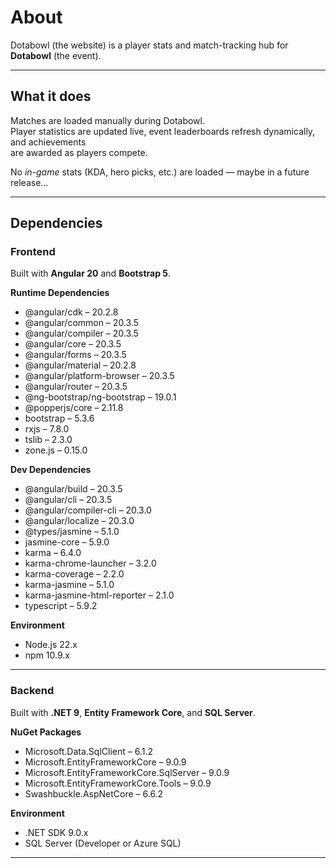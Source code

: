 # About

Dotabowl (the website) is a player stats and match-tracking hub for **Dotabowl** (the event).

---

## What it does

Matches are loaded manually during Dotabowl.  
Player statistics are updated live, event leaderboards refresh dynamically, and achievements  
are awarded as players compete.  

No *in-game* stats (KDA, hero picks, etc.) are loaded — maybe in a future release...

---

## Dependencies

### Frontend

Built with **Angular 20** and **Bootstrap 5**.

**Runtime Dependencies**
- @angular/cdk – 20.2.8  
- @angular/common – 20.3.5  
- @angular/compiler – 20.3.5  
- @angular/core – 20.3.5  
- @angular/forms – 20.3.5  
- @angular/material – 20.2.8  
- @angular/platform-browser – 20.3.5  
- @angular/router – 20.3.5  
- @ng-bootstrap/ng-bootstrap – 19.0.1  
- @popperjs/core – 2.11.8  
- bootstrap – 5.3.6  
- rxjs – 7.8.0  
- tslib – 2.3.0  
- zone.js – 0.15.0  

**Dev Dependencies**
- @angular/build – 20.3.5  
- @angular/cli – 20.3.5  
- @angular/compiler-cli – 20.3.0  
- @angular/localize – 20.3.0  
- @types/jasmine – 5.1.0  
- jasmine-core – 5.9.0  
- karma – 6.4.0  
- karma-chrome-launcher – 3.2.0  
- karma-coverage – 2.2.0  
- karma-jasmine – 5.1.0  
- karma-jasmine-html-reporter – 2.1.0  
- typescript – 5.9.2  

**Environment**
- Node.js 22.x  
- npm 10.9.x  

---

### Backend

Built with **.NET 9**, **Entity Framework Core**, and **SQL Server**.

**NuGet Packages**
- Microsoft.Data.SqlClient – 6.1.2  
- Microsoft.EntityFrameworkCore – 9.0.9  
- Microsoft.EntityFrameworkCore.SqlServer – 9.0.9  
- Microsoft.EntityFrameworkCore.Tools – 9.0.9  
- Swashbuckle.AspNetCore – 6.6.2  

**Environment**
- .NET SDK 9.0.x  
- SQL Server (Developer or Azure SQL)

---


